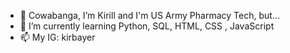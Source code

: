 - 👋 Cowabanga, I’m Kirill and I'm US Army Pharmacy Tech, but...
- 🌱 I’m currently learning Python, SQL, HTML, CSS , JavaScript
- 📫 My IG: kirbayer
